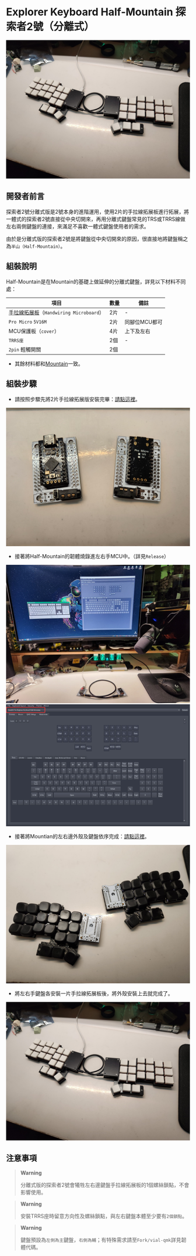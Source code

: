 # Explorer Keyboard Half-Mountain 探索者2號（分離式）

![Half-Mountian](pic/hm/00.jpg)

## 開發者前言

探索者2號分離式版是2號本身的進階運用，使用2片的手拉線拓展板進行拓展，將一體式的探索者2號直接從中央切開來，再用分離式鍵盤常見的TRS或TRRS線做左右兩側鍵盤的連接，來滿足不喜歡一體式鍵盤使用者的需求。

由於是分離式版的探索者2號是將鍵盤從中央切開來的原因，很直接地將鍵盤稱之為`半山（Half-Mountain）`。

## 組裝說明

Half-Mountain是在Mountain的基礎上做延伸的分離式鍵盤，詳見以下材料不同處：

|項目|數量|備註|
| -- | -- | -- |
|[手拉線拓展板](https://github.com/DreaM117er/Handwiring-Microboard)（`Handwiring Microboard`）|2片|-|
|`Pro Micro` `5V16M`|2片|同腳位MCU都可|
|MCU保護板（`cover`）|4片|上下及左右|
|`TRRS座`|2個|-|
|`2pin` 輕觸開關|2個||

- 其餘材料都和[Mountain](https://github.com/DreaM117er/Explorer-Keyboard-Mountian/blob/main/guide.md#a%E5%85%B1%E9%80%9A%E9%83%A8%E5%88%86)一致。

## 組裝步驟

- 請按照步驟先將2片手拉線拓展版安裝完畢：[請點這裡](https://github.com/DreaM117er/Handwiring-Microboard)。

![](pic/hm/01.jpg)

- 接著將Half-Mountain的韌體燒錄進左右手MCU中。（詳見`Release`）

![](pic/hm/02.jpg)
![](pic/hm/04.png)

- 接著將Mountian的左右邊外殼及鍵盤依序完成：[請點這裡](guide.md)。

![](pic/hm/03.jpg)

- 將左右手鍵盤各安裝一片手拉線拓展板後，將外殼安裝上去就完成了。

![Half-Mountian](pic/hm/00.jpg)

## 注意事項

> **Warning**
>
> 分離式版的探索者2號會犧牲左右邊鍵盤手拉線拓展板的1個螺絲鎖點，不會影響使用。

> **Warning**
>
> 安裝TRRS座時留意方向性及螺絲鎖點，與左右鍵盤本體至少要有`2個鎖點`。

> **Warning**
>
> 鍵盤預設為`左側為主`鍵盤，`右側為輔`；有特殊需求請至`Fork/vial-qmk`詳見韌體代碼。